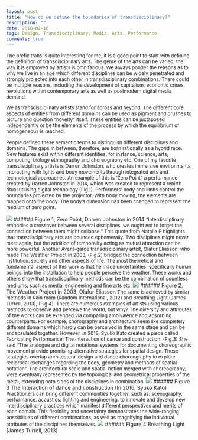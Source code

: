 ```yaml
---
layout: post
title: "How do we define the boundaries of transdisciplinary?"
description: ""
date: 2018-02-16
tags: Design, Transdisciplinary, Media, Arts, Performance
comments: true
---
```


<font size="2">
The prefix trans is quite interesting for me, it is a good point to start with defining the definition of transdisciplinary arts. The genre of the arts can be varied, the way it is employed by artists is omnifarious. We always ponder the reasons as to why we live in an age which different disciplines can be widely penetrated and strongly projected into each other in transdisciplinary combinations. There could be multiple reasons, including the development of capitalism, economic crises, revolutions within contemporary arts as well as postmodern digital media demand.

We as transdisciplinary artists stand for across and beyond. The different core aspects of entities from different domains can be used as pigment and brushes to picture and question “novelty” itself. These entities can be juxtaposed independently or be the elements of the process by which the equilibrium of homogeneous is reached.

People defined these semantic terms to distinguish different disciplines and domains. The gaps in between, therefore, are born rationally as a hybrid race. New features exist within different identities, for instance, science, arts, computing, biology ethnography and choreography etc. One of my favorite transdisciplinary artists is Darren Johnston, who creates immersive environments, interacting with lights and body movements through integrated arts and technological approaches. An example of this is ‘Zero Point’, a performance created by Darren Johnston in 2014, which was created to represent a rebirth ritual utilising digital technology (Fig.1). Performers’ body and limbs control the boundaries projected by the projector. With body moving, the elements are mapped onto the body. The body’s dimension has been changed to represent the medium of zero point.
</font>

<img src="/friendred_blog/assets/images/zero_point.png">
###### Figure 1, Zero Point, Darren Johnston in 2014


<font size="2">
“Interdisciplinary embodies a crossover between several disciplines, we ought not to forget the connection between them might collapse.” This quote from Natalie P highlights that transdisciplinary arts are bounded ephemerally. Two disciplines might never meet again, but the addition of temporality acting as mutual attraction can be more powerful. Another Avant-garde transdisciplinary artist, Olafur Eliasson, who made The Weather Project in 2003, (Fig.2) bridged the connection between institution, society and other aspects of life. The most theoretical and fundamental aspect of this work is that he made uncertainties, specifically human beings, into the installation to help people perceive the weather. These works and others show that transdisciplinary methods can be the combination of countless mediums, such as media, engineering and fine arts etc.
</font>
<img src="/friendred_blog/assets/images/The_weather.jpeg">
###### Figure 2, The Weather Project in 2003, Olafur Eliasson

<font size="2">
The same is achieved by similar methods in Rain room (Random International, 2012) and Breathing Light (James Turrell, 2013), (Fig.4). There are numerous examples of artists using various methods to observe and perceive the world, but why? The diversity and attributes of the works can be extended via comparing ambivalence and absorbing counterparts. For example, chorography and architecture seem like completely different domains which hardly can be perceived in the same stage and can be encapsulated together. However, in 2016, Syuko Kato created a piece called Fabricating Performance: The Interaction of dance and construction. (Fig.3) She said “The analogue and digital notational systems for documenting choreographic movement provide promising alternative strategies for spatial design. These strategies overlap architectural design and dance choreography to explore reciprocal exchanges regarding the body, geometry and methods of spatial notation”. The architectural scale and spatial notion merged with choreography, were eventually represented by the topological and geometrical properties of the metal, extending both sides of the disciplines in combination.
</font>
<img src="/friendred_blog/assets/images/Fabricating-Performance.png">
###### Figure 3 The Interaction of dance and construction (In 2016, Syuko Kato)

<font size="2">
Practitioners can bring different communities together, such as; scenography, performance, acoustics, lighting and engineering, to innovate and develop new interdisciplinary practices which manifest different perspectives and merits of each domain. This flexibility and uncertainty demonstrates the wide-ranging possibilities of different combinations, as well as magnifying the individual attributes of the disciplines themselves.
</font>

<img src="/friendred_blog/assets/images/Breathing-Light.jpeg">
###### Figure 4 Breathing Light (James Turrell, 2013)

